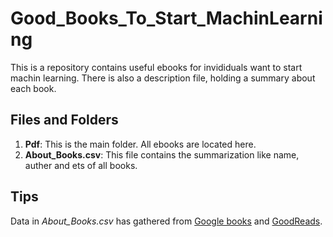 # Good_Books_To_Start_MachinLearning
This is a repository contains useful ebooks for invididuals want to start machin learning. There is also a description file, holding a summary about each book.


## Files and Folders
1.  **Pdf**: This is the main folder. All ebooks are located here.
2.  **About_Books.csv**: This file contains the summarization like name, auther and ets of all books. 

## Tips
Data in *About_Books.csv* has gathered from [Google books](https://books.google.com/) and [GoodReads](https://www.goodreads.com/).
